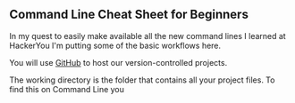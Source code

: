 Command Line Cheat Sheet for Beginners
--------------------------------------

In my quest to easily make available all the new command lines I learned at HackerYou I'm putting some of the basic workflows here.  

You will use <a href="http://github.com">GitHub</a> to host our version-controlled projects.

The working directory is the folder that contains all your project files. To find this on Command Line you 
